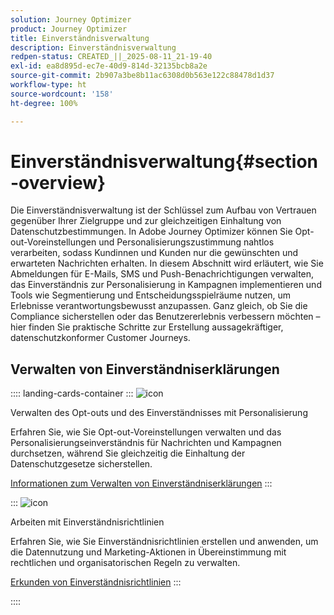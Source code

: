 ```yaml
---
solution: Journey Optimizer
product: Journey Optimizer
title: Einverständnisverwaltung
description: Einverständnisverwaltung
redpen-status: CREATED_||_2025-08-11_21-19-40
exl-id: ea8d895d-ec7e-40d9-814d-32135bcb8a2e
source-git-commit: 2b907a3be8b11ac6308d0b563e122c88478d1d37
workflow-type: ht
source-wordcount: '158'
ht-degree: 100%

---
```


# Einverständnisverwaltung{#section-overview}

Die Einverständnisverwaltung ist der Schlüssel zum Aufbau von Vertrauen gegenüber Ihrer Zielgruppe und zur gleichzeitigen Einhaltung von Datenschutzbestimmungen. In Adobe Journey Optimizer können Sie Opt-out-Voreinstellungen und Personalisierungszustimmung nahtlos verarbeiten, sodass Kundinnen und Kunden nur die gewünschten und erwarteten Nachrichten erhalten. In diesem Abschnitt wird erläutert, wie Sie Abmeldungen für E-Mails, SMS und Push-Benachrichtigungen verwalten, das Einverständnis zur Personalisierung in Kampagnen implementieren und Tools wie Segmentierung und Entscheidungsspielräume nutzen, um Erlebnisse verantwortungsbewusst anzupassen. Ganz gleich, ob Sie die Compliance sicherstellen oder das Benutzererlebnis verbessern möchten – hier finden Sie praktische Schritte zur Erstellung aussagekräftiger, datenschutzkonformer Customer Journeys.

## Verwalten von Einverständniserklärungen

:::: landing-cards-container
:::
![icon](https://cdn.experienceleague.adobe.com/icons/shield-halved.svg?lang=de)

Verwalten des Opt-outs und des Einverständnisses mit Personalisierung

Erfahren Sie, wie Sie Opt-out-Voreinstellungen verwalten und das Personalisierungseinverständnis für Nachrichten und Kampagnen durchsetzen, während Sie gleichzeitig die Einhaltung der Datenschutzgesetze sicherstellen.

[Informationen zum Verwalten von Einverständniserklärungen](../using/privacy/opt-out.md)
:::

:::
![icon](https://cdn.experienceleague.adobe.com/icons/gear.svg?lang=de)

Arbeiten mit Einverständnisrichtlinien

Erfahren Sie, wie Sie Einverständnisrichtlinien erstellen und anwenden, um die Datennutzung und Marketing-Aktionen in Übereinstimmung mit rechtlichen und organisatorischen Regeln zu verwalten.

[Erkunden von Einverständnisrichtlinien](../using/action/consent.md)
:::

::::
